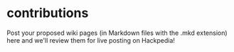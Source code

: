 # contributions
Post your proposed wiki pages (in Markdown files with the .mkd extension) here and we'll review them for live posting on Hackpedia!
